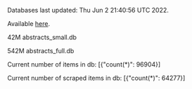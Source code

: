 Databases last updated: Thu Jun  2 21:40:56 UTC 2022. 

Available [here](https://github.com/cbeauhilton/ash-db/releases).


42M	abstracts_small.db

542M	abstracts_full.db

Current number of items in db:
[{"count(*)": 96904}]

Current number of scraped items in db:
[{"count(*)": 64277}]
